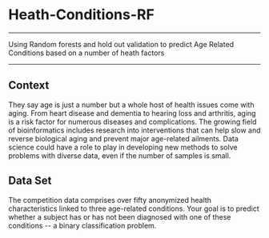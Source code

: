 # Heath-Conditions-RF
****
Using Random forests and hold out validation to predict Age Related Conditions based on a number of heath factors
****

Context
----
They say age is just a number but a whole host of health issues come with aging. From heart disease and dementia to hearing loss and arthritis, aging is a risk factor for numerous diseases and complications. The growing field of bioinformatics includes research into interventions that can help slow and reverse biological aging and prevent major age-related ailments. Data science could have a role to play in developing new methods to solve problems with diverse data, even if the number of samples is small.

Data Set
----
The competition data comprises over fifty anonymized health characteristics linked to three age-related conditions. Your goal is to predict whether a subject has or has not been diagnosed with one of these conditions -- a binary classification problem.

